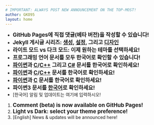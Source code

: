 ```yaml
---
# IMPORTANT: ALWAYS POST NEW ANNOUNCEMENT ON THE TOP-MOST!
author: GKO95
layout: home
---
```

* <span style="font-size:1.2em; font-weight:bold;">GitHub Pages에 직접 댓글(베타 버전)을 작성할 수 있습니다!</span>
* <span style="font-size:1.2em; font-weight:bold;">Jekyll 게시글 시리즈: [생성](/blog/ko.creating-jekyll-site/), [설정](/blog/ko.configuring-jekyll-site/), 그리고 [디자인](/blog/ko.designing-jekyll-site/)</span>
* <span style="font-size:1.2em; font-weight:bold;">라이트 모드 vs 다크 모드: 이제 원하는 테마를 선택하세요!</span>
* <span style="font-size:1.2em; font-weight:bold;">프로그래밍 언어 문서를 모두 한국어로 확인할 수 있습니다!</span>
* <span style="font-size:1.2em; font-weight:bold;">[파이썬](./docs/programming/ko/PRGMING_Python/)과 [C](./docs/programming/ko/PRGMING_C/)/[C++](./docs/programming/ko/PRGMING_Cpp/) 그리고 [C#](./docs/programming/ko/PRGMING_Csharp/) 문서를 한국어로 확인하세요!</span>
* <span style="font-size:1.2em; font-weight:bold;">[파이썬](./docs/programming/ko/PRGMING_Python/)과 [C](./docs/programming/ko/PRGMING_C/)/[C++](./docs/programming/ko/PRGMING_Cpp/) 문서를 한국어로 확인하세요!</span>
* <span style="font-size:1.2em; font-weight:bold;">[파이썬](./docs/programming/ko/PRGMING_Python/)과 [C](./docs/programming/ko/PRGMING_C/) 문서를 한국어로 확인하세요!</span>
* <span style="font-size:1.2em; font-weight:bold;">파이썬3 문서를 [한국어](./docs/programming/ko/PRGMING_Python/)로 확인하세요!</span>
* [한국어] 알림 및 업데이트는 여기에 입력하시오!

1. <span style="font-size:1.2em; font-weight:bold;">Comment (beta) is now available on GitHub Pages!</span>
1. <span style="font-size:1.2em; font-weight:bold;">Light vs Dark: select your theme preference!</span>
1. [English] News & updates will be announced here!